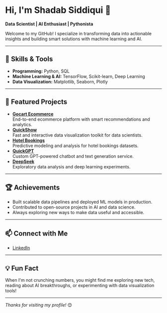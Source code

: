 # Hi, I'm Shadab Siddiqui 👋

**Data Scientist | AI Enthusiast | Pythonista**

Welcome to my GitHub! I specialize in transforming data into actionable insights and building smart solutions with machine learning and AI.

---

## 🚀 Skills & Tools

- **Programming:** Python, SQL
- **Machine Learning & AI:** TensorFlow, Scikit-learn, Deep Learning
- **Data Visualization:** Matplotlib, Seaborn, Plotly

---

## 🌟 Featured Projects

- [**Gocart Ecommerce**](https://github.com/shadab703/gocart-ecommerce)  
  End-to-end ecommerce platform with smart recommendations and analytics.
- [**QuickShow**](https://github.com/shadab703/QuickShow)  
  Fast and interactive data visualization toolkit for data scientists.
- [**Hotel Bookings**](https://github.com/shadab703/Hotel-Bookings)  
  Predictive modeling and analysis for hotel bookings datasets.
- [**QuickGPT**](https://github.com/shadab703/QuickGPT)  
  Custom GPT-powered chatbot and text generation service.
- [**DeepSeek**](https://github.com/shadab703/DeepSeek)  
  Exploratory data analysis and deep learning experiments.

---

## 🏆 Achievements

- Built scalable data pipelines and deployed ML models in production.
- Contributed to open-source projects in AI and data science.
- Always exploring new ways to make data useful and accessible.

---

## 📫 Connect with Me

- [LinkedIn](https://linkedin.com/in/Ishadabsiddiqui)

---

## 💡 Fun Fact

When I'm not crunching numbers, you might find me exploring new tech, reading about AI breakthroughs, or experimenting with data visualization tools!

---

_Thanks for visiting my profile!_ 😊
